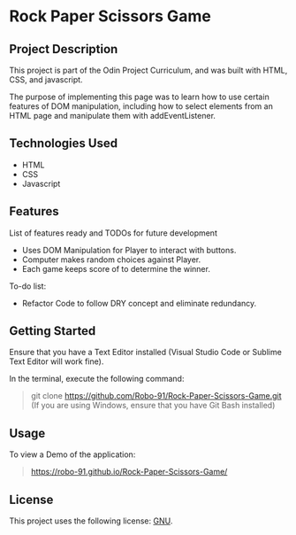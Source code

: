 # Rock Paper Scissors Game

## Project Description

This project is part of the Odin Project Curriculum, and was built with HTML, CSS, and javascript.

The purpose of implementing this page was to learn how to use certain features of DOM manipulation, including
how to select elements from an HTML page and manipulate them with addEventListener.

## Technologies Used

* HTML
* CSS
* Javascript

## Features

List of features ready and TODOs for future development
* Uses DOM Manipulation for Player to interact with buttons.
* Computer makes random choices against Player.
* Each game keeps score of to determine the winner.

To-do list:
* Refactor Code to follow DRY concept and eliminate redundancy.

## Getting Started

Ensure that you have a Text Editor installed (Visual Studio Code or Sublime Text Editor will work fine).

In the terminal, execute the following command:
> git clone https://github.com/Robo-91/Rock-Paper-Scissors-Game.git
(If you are using Windows, ensure that you have Git Bash installed)

## Usage

To view a Demo of the application:
> https://robo-91.github.io/Rock-Paper-Scissors-Game/

## License

This project uses the following license: [GNU](https://www.gnu.org/licenses/gpl-3.0.en.html).

